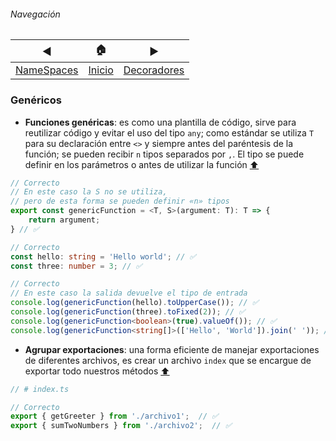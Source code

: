 ###### Navegación
| ◀︎ | 🏠 | ▶︎ |
| - | - | - |
| [NameSpaces](./namespaces.md) | [Inicio](./README.md) | [Decoradores](./decoradores.md) |

### Genéricos

- **Funciones genéricas**: es como una plantilla de código, sirve para reutilizar código y evitar el uso del tipo ```any```; como estándar se utiliza ```T``` para su declaración entre ```<>``` y siempre antes del paréntesis de la función; se pueden recibir ```n``` tipos separados por ```,```. El tipo se puede definir en los parámetros o antes de utilizar la función [⬆️](#navegación)
```ts
// Correcto
// En este caso la S no se utiliza,
// pero de esta forma se pueden definir «n» tipos
export const genericFunction = <T, S>(argument: T): T => {
    return argument;
} // ✅

// Correcto
const hello: string = 'Hello world'; // ✅
const three: number = 3; // ✅

// Correcto
// En este caso la salida devuelve el tipo de entrada
console.log(genericFunction(hello).toUpperCase()); // ✅
console.log(genericFunction(three).toFixed(2)); // ✅
console.log(genericFunction<boolean>(true).valueOf()); // ✅
console.log(genericFunction<string[]>(['Hello', 'World']).join(' ')); // ✅
```

- **Agrupar exportaciones**: una forma eficiente de manejar exportaciones de diferentes archivos, es crear un archivo ```index``` que se encargue de exportar todo nuestros métodos [⬆️](#navegación)
```ts
// # index.ts

// Correcto
export { getGreeter } from './archivo1';  // ✅
export { sumTwoNumbers } from './archivo2';  // ✅
```